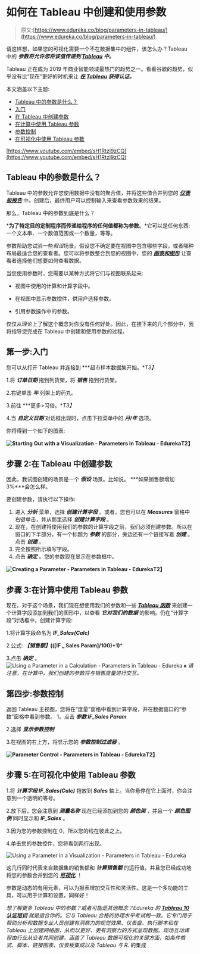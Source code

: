 # 如何在 Tableau 中创建和使用参数

> 原文:[https://www.edureka.co/blog/parameters-in-tableau/](https://www.edureka.co/blog/parameters-in-tableau/)

请这样想，如果您的可视化需要一个不在数据集中的组件，该怎么办？Tableau 中的 ***参数将允许您将该值传递到 [*Tableau*](https://www.edureka.co/blog/tableau-tutorial/) 中。***

Tableau 正在成为 2019 年商业智能领域最热门的趋势之一。看看谷歌的趋势，似乎没有比“现在”更好的时机来让 ***[在 Tableau](https://www.edureka.co/tableau-certification-training) 获得认证。***

本文涵盖以下主题:

*   [Tableau 中的参数是什么？](#whatareparametersintableau)
*   [入门](#gettingstarted)
*   [在 Tableau 中创建参数](#creatingparametersintableau)
*   [在计算中使用 Tableau 参数](#usingtableauparametersincalculations)
*   [参数控制](#parametercontrol)
*   [在可视化中使用 Tableau 参数](#usingtableauparameters)

[https://www.youtube.com/embed/sH1Rtzl9zCQ](https://www.youtube.com/embed/sH1Rtzl9zCQ)

## **Tableau 中的参数是什么？**

Tableau 中的参数允许您使用数据中没有的聚合值，并将这些值合并到您的 [***仪表板报告***](https://www.edureka.co/blog/tableau-dashboards/) 中。创建后，最终用户可以控制输入来查看参数效果的结果。

那么，Tableau 中的参数到底是什么？

***为了特定目的定制程序而传递给程序的任何值都称为参数**。*它可以是任何东西:一个文本串、一个数值范围或一个数量，等等。

参数帮助您试验一些*假设*场景。假设您不确定要在视图中包含哪些字段，或者哪种布局最适合您的查看者。您可以将参数整合到您的视图中，您的 [***图表和图形***](https://www.edureka.co/blog/tableau-charts/) 让查看者选择他们想要如何查看数据。

当您使用参数时，您需要以某种方式将它们与视图联系起来:

*   视图中使用的计算和计算字段中。

*   在视图中显示参数控件，供用户选择参数。

*   引用参数操作中的参数。

仅仅从理论上了解这个概念对你没有任何好处。因此，在接下来的几个部分中，我将指导您完成在 Tableau 中创建和使用参数的过程。

## **第一步:入门**

您可以从打开 Tableau 并连接到 ***超市样本数据集开始。**T3】*

1.将 ***订单日期*** 拖到列货架，将 ***销售*** 拖到行货架。

2.右键单击 ***年*** 列架上的药丸。

3.前往 ***更多>习俗。**T3】*

4.当 ***自定义日期*** 对话框出现时，点击下拉菜单中的 ***月/年*** 选项。

你将得到一个如下的图表:

**![Starting Out with a Visualization - Parameters in Tableau - Edureka](../Images/85a309611e835131d7f978e095c6c57f.png)T2】**

## **步骤 2:在 Tableau 中创建参数**

因此，我试图创建的场景是一个 ***假设*** 场景。比如说。 ***如果销售额增加 3%***会怎么样。

要创建参数，请执行以下操作:

1.  进入 ***分析*** 菜单，选择 ***创建计算字段*** 。或者，您也可以在 ***Measures*** 窗格中右键单击，并从那里选择 ***创建计算字段*** 。
2.  现在，在创建将使用我们的参数的计算字段之前，我们必须创建参数。所以在窗口的下半部分，有一个标题为 ***参数*** 的部分，旁边还有一个链接写着 ***创建*** 。点击 ***创建*** 。
3.  完全按照所示填写字段。
4.  点击 ***确定*** 。您的参数现在显示在参数框中。

**![Creating a Parameter - Parameters in Tableau - Edureka](../Images/47a901be1bf86f65b1789bb467a6ae2c.png)T2】**

## **步骤 3:在计算中使用 Tableau 参数**

现在，对于这个场景，我们现在想使用我们的参数和一些 [***Tableau 函数***](https://www.edureka.co/blog/tableau-functions/) 来创建一个计算字段添加到我们的图形中，以查看 ***它对我们的数据*** 的影响。仍在“计算字段”对话框中，创建计算字段:

1.将计算字段命名为 ***IF_Sales(Calc)***

2.公式: ***【销售额】*(([IF _ Sales Param]/100)+1)***

3.点击 ***确定*** 。 ![Using a Parameter in a Calculation - Parameters in Tableau - Edureka](../Images/306c9ca7ad5acb4730feb2b2a1e68c18.png) ♠ *请注意，在计算中，我们创建的参数将与销售度量进行交互。*

## **第四步:参数控制**

返回 Tableau 主视图，您将在“度量”窗格中看到计算字段，并在数据窗口的“参数”窗格中看到参数。 1。点击 ***参数 IF_Sales Param***

2.选择 ***显示参数控制***

3.在视图的右上方，将显示您的 ***参数控制过滤器*** 。

**![Parameter Control - Parameters in Tableau - Edureka](../Images/c34f2de2cc7eaeedace374d54f4d8280.png)T2】**

## **步骤 5:在可视化中使用 Tableau 参数**

1.将 ***计算字段 IF_Sales(Calc)*** 拖放到 ***Sales*** 轴上。当你悬停在它上面时，你会注意到一个透明的等号。

2.放下后，您会注意到 ***测量名称*** 现在已经添加到您的 ***颜色架*** ，并且一个 ***颜色图例*** 同时显示和 ***IF_Sales*** 。

3.因为您的参数控制在 0，所以您的线在彼此之上。

4.单击您的参数控件，您将看到两行出现。

![Using a Parameter in a Visualization - Parameters in Tableau - Edureka](../Images/e72d39f49c54f96ac7e419962a6daff4.png)

这几行同时代表来自数据集的销售额和 ***计算销售额*** 的运行值。并且您已经成功地将您的参数合并到您的 [***可视化***](https://www.edureka.co/blog/what-is-tableau/) ！

参数是动态的有用元素，可以为报表增加交互性和灵活性。这是一个多功能的工具，可以用于计算和设置，同样好！

*想了解更多 Tableau 中的参数？或者可能是其他概念？Edureka 的 [**Tableau 10 认证培训**](https://www.edureka.co/tableau-certification-training) 就是适合你的。它与 Tableau 合格的协理水平考试相一致。它专门用于帮助分析和数据专业人员创建有洞察力的视觉效果、仪表盘、执行脚本和在 Tableau 上创建网络图，从而以更好、更有洞察力的方式呈现数据。现场互动课程由行业从业者共同创建，涵盖了 Tableau 数据可视化的关键方面，如条件格式、脚本、链接图表、仪表板集成以及 Tableau 与 R.* 的集成